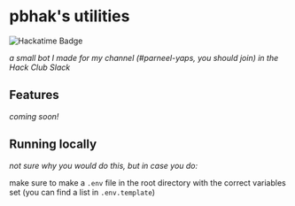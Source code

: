 # pbhak's utilities
![Hackatime Badge](https://badge.pbhak.hackclub.app/slack_user_id/project_name)

_a small bot I made for my channel (#parneel-yaps, you should join) in the Hack Club Slack_

## Features
_coming soon!_

## Running locally
_not sure why you would do this, but in case you do:_

make sure to make a `.env` file in the root directory with the correct variables set (you can find a list in `.env.template`)
